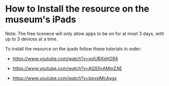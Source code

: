 # How to Install the resource on the museum's iPads


Note: The free licenece will only allow apps to be on for at most 3 days, with up to 3 devices at a time.


To install the resource on the ipads follow these tutorials in order:


* https://www.youtube.com/watch?v=xolUBXphO94


* https://www.youtube.com/watch?v=AQS5nAMmZAE


* https://www.youtube.com/watch?v=bpyslMcAsgs
